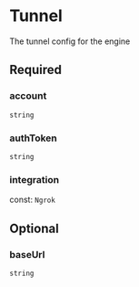 # Tunnel

The tunnel config for the engine

## Required

### account

`string`

### authToken

`string`

### integration

const: `Ngrok`

## Optional

### baseUrl

`string`
